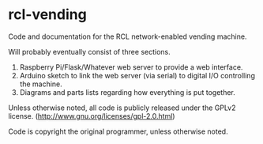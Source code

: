 rcl-vending
===========

Code and documentation for the RCL network-enabled vending machine.

Will probably eventually consist of three sections.

1) Raspberry Pi/Flask/Whatever web server to provide a web interface.
2) Arduino sketch to link the web server (via serial) to digital I/O controlling the machine.
3) Diagrams and parts lists regarding how everything is put together.

Unless otherwise noted, all code is publicly released under the GPLv2 license. 
(http://www.gnu.org/licenses/gpl-2.0.html)

Code is copyright the original programmer, unless otherwise noted.
